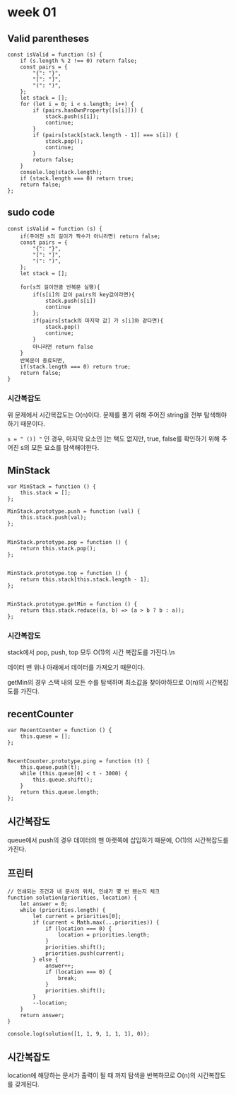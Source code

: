 # week 01 

## Valid parentheses

```
const isValid = function (s) {
	if (s.length % 2 !== 0) return false;
	const pairs = {
		"{": "}",
		"[": "]",
		"(": ")",
	};
	let stack = [];
	for (let i = 0; i < s.length; i++) {
		if (pairs.hasOwnProperty([s[i]])) {
			stack.push(s[i]);
			continue;
		}
		if (pairs[stack[stack.length - 1]] === s[i]) {
			stack.pop();
			continue;
		}
		return false;
	}
	console.log(stack.length);
	if (stack.length === 0) return true;
	return false;
};
```

## sudo code

```
const isValid = function (s) {
	if(주어진 s의 길이가 짝수가 아니라면) return false;
	const pairs = {
		"{": "}",
		"[": "]",
		"(": ")",
	}; 
	let stack = [];
	
	for(s의 길이만큼 반복문 실행){
		if(s[i]의 값이 pairs의 key값이라면){
			stack.push(s[i])
			continue
		};
		if(pairs[stack의 마지막 값] 가 s[i]와 같다면){
			stack.pop()
			continue;
		}
		아니라면 return false
	}
	반복문이 종료되면,
	if(stack.length === 0) return true;
	return false;
}
```

### 시간복잡도

위 문제에서 시간복잡도는 O(n)이다. 문제를 풀기 위해 주어진 string을 전부 탐색해야하기 때문이다.

` s = " ()] " ` 인 경우,  마지막 요소인 ]는 택도 없지만, true, false를 확인하기 위해 주어진 s의 모든 요소를 탐색해야한다.

## MinStack

```
var MinStack = function () {
	this.stack = [];
};

MinStack.prototype.push = function (val) {
	this.stack.push(val);
};


MinStack.prototype.pop = function () {
	return this.stack.pop();
};


MinStack.prototype.top = function () {
	return this.stack[this.stack.length - 1];
};


MinStack.prototype.getMin = function () {
	return this.stack.reduce((a, b) => (a > b ? b : a));
};

```

### 시간복잡도

stack에서 pop, push, top 모두 O(1)의 시간 복잡도를 가진다.\n

데이터 맨 위나 아래에서 데이터를 가져오기 때문이다.

getMin의 경우 스택 내의 모든 수를 탐색하며 최소값을 찾아야하므로 O(n)의 시간복잡도를 가진다.

## recentCounter

```
var RecentCounter = function () {
	this.queue = [];
};


RecentCounter.prototype.ping = function (t) {
	this.queue.push(t);
	while (this.queue[0] < t - 3000) {
		this.queue.shift();
	}
	return this.queue.length;
};

```

## 시간복잡도

queue에서 push의 경우 데이터의 맨 아랫쪽에 삽입하기 때문에, O(1)의 시간복잡도를 가진다.

## 프린터

```
// 인쇄되는 조건과 내 문서의 위치, 인쇄가 몇 번 됐는지 체크
function solution(priorities, location) {
	let answer = 0;
	while (priorities.length) {
		let current = priorities[0];
		if (current < Math.max(...priorities)) {
			if (location === 0) {
				location = priorities.length;
			}
			priorities.shift();
			priorities.push(current);
		} else {
			answer++;
			if (location === 0) {
				break;
			}
			priorities.shift();
		}
		--location;
	}
	return answer;
}

console.log(solution([1, 1, 9, 1, 1, 1], 0));
```

## 시간복잡도

location에 해당하는 문서가 출력이 될 때 까지 탐색을 반복하므로 O(n)의 시간복잡도를 갖게된다.
